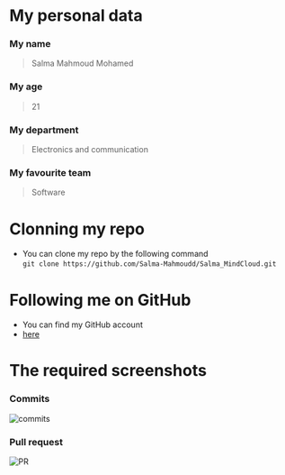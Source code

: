 # My personal data
### My name
> Salma Mahmoud Mohamed
### My age
> 21
### My department 
> Electronics and communication
### My favourite team
> Software
# Clonning my repo
- You can clone my repo by the following command<br>
`git clone https://github.com/Salma-Mahmoudd/Salma_MindCloud.git`
# Following me on GitHub
- You can find my GitHub account <br>
 - [here](https://github.com/Salma-Mahmoudd)
# The required screenshots
### Commits
![commits](https://user-images.githubusercontent.com/110536134/197239049-cbcb5736-b11a-4c56-8ab2-2926ef4a38fb.PNG)
### Pull request
![PR](https://user-images.githubusercontent.com/110536134/197240192-a8ed8624-f31a-44e7-aee2-ccfd3ba462cf.png)
